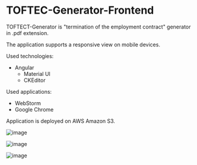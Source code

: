 # TOFTEC-Generator-Frontend

TOFTECT-Generator is "termination of the employment contract" generator in .pdf extension. 

The application supports a responsive view on mobile devices. 

Used technologies:

  - Angular
    - Material UI
    - CKEditor

Used applications:

  - WebStorm
  - Google Chrome
  
Application is deployed on AWS Amazon S3.

![image](https://user-images.githubusercontent.com/95986791/232109665-f6cd9123-655c-4908-9f03-12052bc49aae.png)

![image](https://user-images.githubusercontent.com/95986791/232109494-507ec6db-f75c-4f0e-823e-dc8a8080aa22.png)

![image](https://user-images.githubusercontent.com/95986791/229641954-24df9c4d-9e32-403c-bb58-45259891e4d2.png)



  
  
